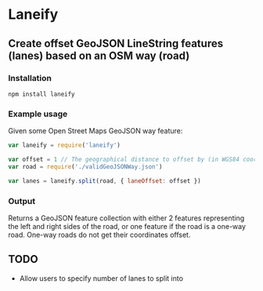 Laneify
=======

## Create offset GeoJSON LineString features (lanes) based on an OSM way (road)

### Installation
`npm install laneify`

### Example usage
Given some Open Street Maps GeoJSON way feature:
```js
var laneify = require('laneify')

var offset = 1 // The geographical distance to offset by (in WGS84 coordinate space)
var road = require('./validGeoJSONWay.json')

var lanes = laneify.split(road, { laneOffset: offset })
```

### Output
Returns a GeoJSON feature collection with either 2 features representing the left and right sides of the road, or one feature if the road is a one-way road. One-way roads do not get their coordinates offset.

## TODO
- Allow users to specify number of lanes to split into
